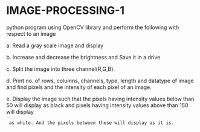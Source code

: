 # IMAGE-PROCESSING-1
python program using OpenCV library and perform the following with respect to an image

a.	Read a gray scale image and display

b.	Increase and decrease the brightness and Save it in a drive 

c.	Split the image into three channel(R,G,B).

d.	Print no. of rows, columns, channels, type, length and datatype  of image and find pixels and  the intensity of each pixel of an image.

e.	Display the image such that the pixels having intensity values below than 50 will display as black and pixels having intensity values above than 150 will display 

     as white. And the pixels between these will display as it is.
